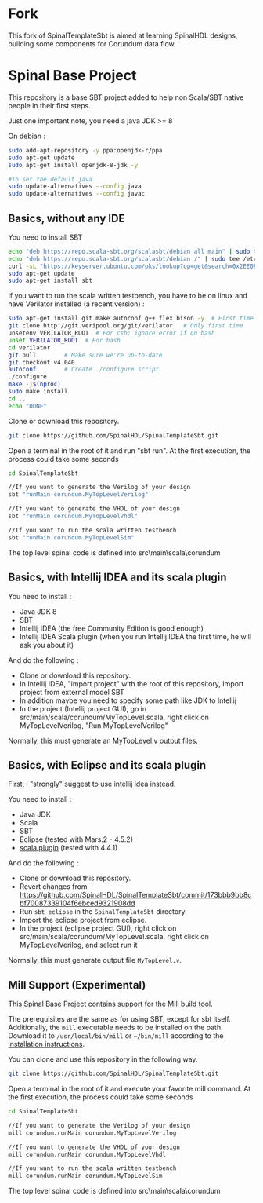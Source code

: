 Fork
====
This fork of SpinalTemplateSbt is aimed at learning SpinalHDL designs, building some components
for Corundum data flow.

Spinal Base Project
============
This repository is a base SBT project added to help non Scala/SBT native people in their first steps.

Just one important note, you need a java JDK >= 8

On debian :

```sh
sudo add-apt-repository -y ppa:openjdk-r/ppa
sudo apt-get update
sudo apt-get install openjdk-8-jdk -y

#To set the default java
sudo update-alternatives --config java
sudo update-alternatives --config javac
```

## Basics, without any IDE

You need to install SBT

```sh
echo "deb https://repo.scala-sbt.org/scalasbt/debian all main" | sudo tee /etc/apt/sources.list.d/sbt.list
echo "deb https://repo.scala-sbt.org/scalasbt/debian /" | sudo tee /etc/apt/sources.list.d/sbt_old.list
curl -sL "https://keyserver.ubuntu.com/pks/lookup?op=get&search=0x2EE0EA64E40A89B84B2DF73499E82A75642AC823" | sudo apt-key add
sudo apt-get update
sudo apt-get install sbt
```

If you want to run the scala written testbench, you have to be on linux and have Verilator installed (a recent version) :

```sh
sudo apt-get install git make autoconf g++ flex bison -y  # First time prerequisites
git clone http://git.veripool.org/git/verilator   # Only first time
unsetenv VERILATOR_ROOT  # For csh; ignore error if on bash
unset VERILATOR_ROOT  # For bash
cd verilator
git pull        # Make sure we're up-to-date
git checkout v4.040
autoconf        # Create ./configure script
./configure
make -j$(nproc)
sudo make install
cd ..
echo "DONE"

```

Clone or download this repository.

```sh
git clone https://github.com/SpinalHDL/SpinalTemplateSbt.git
```

Open a terminal in the root of it and run "sbt run". At the first execution, the process could take some seconds

```sh
cd SpinalTemplateSbt

//If you want to generate the Verilog of your design
sbt "runMain corundum.MyTopLevelVerilog"

//If you want to generate the VHDL of your design
sbt "runMain corundum.MyTopLevelVhdl"

//If you want to run the scala written testbench
sbt "runMain corundum.MyTopLevelSim"
```

The top level spinal code is defined into src\main\scala\corundum

## Basics, with Intellij IDEA and its scala plugin

You need to install :

- Java JDK 8
- SBT
- Intellij IDEA (the free Community Edition is good enough)
- Intellij IDEA Scala plugin (when you run Intellij IDEA the first time, he will ask you about it)

And do the following :

- Clone or download this repository.
- In Intellij IDEA, "import project" with the root of this repository, Import project from external model SBT
- In addition maybe you need to specify some path like JDK to Intellij
- In the project (Intellij project GUI), go in src/main/scala/corundum/MyTopLevel.scala, right click on MyTopLevelVerilog, "Run MyTopLevelVerilog"

Normally, this must generate an MyTopLevel.v output files.

## Basics, with Eclipse and its scala plugin

First, i "strongly" suggest to use intellij idea instead.

You need to install :

- Java JDK
- Scala
- SBT
- Eclipse (tested with Mars.2 - 4.5.2)
- [scala plugin](http://scala-ide.org/) (tested with 4.4.1)

And do the following :

- Clone or download this repository.
- Revert changes from https://github.com/SpinalHDL/SpinalTemplateSbt/commit/173bbb9bb8cbf70087339104f6ebced9321908dd
- Run ```sbt eclipse``` in the ```SpinalTemplateSbt``` directory.
- Import the eclipse project from eclipse.
- In the project (eclipse project GUI), right click on src/main/scala/corundum/MyTopLevel.scala, right click on MyTopLevelVerilog, and select run it

Normally, this must generate output file ```MyTopLevel.v```.

## Mill Support (Experimental)

This Spinal Base Project contains support for the [Mill build tool](https://com-lihaoyi.github.io/mill).

The prerequisites are the same as for using SBT, except for sbt itself. Additionally, the ```mill``` executable needs to be installed on the path. Download it to ```/usr/local/bin/mill``` or ```~/bin/mill``` according to the [installation instructions](https://com-lihaoyi.github.io/mill/mill/Intro_to_Mill.html#_installation).

You can clone and use this repository in the following way.

```sh
git clone https://github.com/SpinalHDL/SpinalTemplateSbt.git
```

Open a terminal in the root of it and execute your favorite mill command. At the first execution, the process could take some seconds

```sh
cd SpinalTemplateSbt

//If you want to generate the Verilog of your design
mill corundum.runMain corundum.MyTopLevelVerilog

//If you want to generate the VHDL of your design
mill corundum.runMain corundum.MyTopLevelVhdl

//If you want to run the scala written testbench
mill corundum.runMain corundum.MyTopLevelSim
```

The top level spinal code is defined into src\main\scala\corundum
